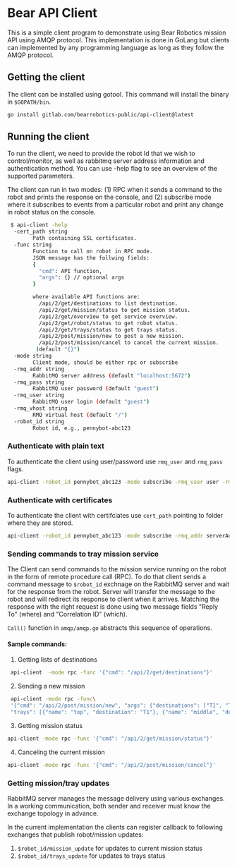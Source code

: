 # Bear API Client
This is a simple client program to demonstrate using Bear Robotics mission API using AMQP protocol. This implementation is done in GoLang but clients can implemented by any programming language as long as they follow the AMQP protocol.

## Getting the client
The client can be installed using gotool. This command will install the binary in `$GOPATH/bin`.
```sh
go install gitlab.com/bearrobotics-public/api-client@latest
```



## Running the client
To run the client, we need to provide the robot Id that we wish to control/monitor, as well as rabbitmq server address information and authentication method. You can use -help flag to see an overview of the supported parameters.

The client can run in two modes: (1) RPC when it sends a command to the robot and prints the response on the console, and (2) subscribe mode where it subscribes to events from a particular robot and print any change in robot status on the console.

```sh
 $ api-client -help
  -cert_path string
        Path containing SSL certificates.
  -func string
        Function to call on robot in RPC mode.
        JSON message has the follwing fields:
        {
          "cmd": API function,
          "args": {} // optional args
        }

        where available API functions are:
          /api/2/get/destinations to list destination.
          /api/2/get/mission/status to get mission status.
          /api/2/get/overview to get service overview.
          /api/2/get/robot/status to get robot status.
          /api/2/get/trays/status to get trays status.
          /api/2/post/mission/new to post a new mission.
          /api/2/post/mission/cancel to cancel the current mission.
         (default "{}")
  -mode string
        Client mode, should be either rpc or subscribe
  -rmq_addr string
        RabbitMQ server address (default "localhost:5672")
  -rmq_pass string
        RabbitMQ user password (default "guest")
  -rmq_user string
        RabbitMQ user login (default "guest")
  -rmq_vhost string
        RMQ virtual host (default "/")
  -robot_id string
        Robot id, e.g., pennybot-abc123

```

### Authenticate with plain text
To authenticate the client using user/password use `rmq_user` and `rmq_pass` flags.
```sh
api-client -robot_id pennybot_abc123 -mode subscribe -rmq_user user -rmq_pass -rmq_addr serverAddr:5672 -rmq_vhost vhost
```
### Authenticate with certificates
To authenticate the client with certifciates use `cert_path` pointing to folder where they are stored.
```sh
api-client -robot_id pennybot_abc123 -mode subscribe -rmq_addr serverAddr:5671 -cert_path path -rmq_vhost vhost
```

### Sending commands to tray mission service
The Client can send commands to the mission service running on the robot in the form of remote procedure call (RPC). To do that client sends a command message to `$robot_id` exchnage on the RabbitMQ server and wait for the response from the robot. Server will transfer the message to the robot and will redirect its response to client when it arrives. Matching the response with the right request is done using two message fields "Reply To" (where) and "Correlation ID" (which).

`Call()` function in `amqp/amqp.go` abstracts this sequence of operations.

#### Sample commands:
1. Getting lists of destinations
```sh
 api-client  -mode rpc -func '{"cmd": "/api/2/get/destinations"}'
```
2. Sending a new mission
```sh
 api-client -mode rpc -func\
 '{"cmd": "/api/2/post/mission/new", "args": {"destinations": ["T1", "T2"], \
 "trays": [{"name": "top", "destination": "T1"}, {"name": "middle", "destination": "T2"}], "mode": "Simple"}}'
```
3. Getting mission status
```sh
api-client -mode rpc -func '{"cmd": "/api/2/get/mission/status"}'
```
4. Canceling the current mission
```sh
api-client -mode rpc -func '{"cmd": "/api/2/post/mission/cancel"}'
```


### Getting mission/tray updates
RabbitMQ server manages the message delivery using various exchanges. In a working communication, both sender and receiver must know the exchange topology in advance.

In the current implementation the clients can register callback to following exchanges that publish robot/mission updates:
1. `$robot_id/mission_update` for updates to current mission status
2. `$robot_id/trays_update` for updates to trays status
